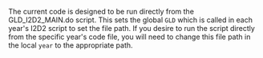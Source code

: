 The current code is designed to be run directly from the GLD_I2D2_MAIN.do script. This sets the global `GLD` which is called in each year's I2D2 script to set the file path. If you desire to run the script directly from the specific year's code file, you will need to change this file path in the local `year` to the appropriate path. 
